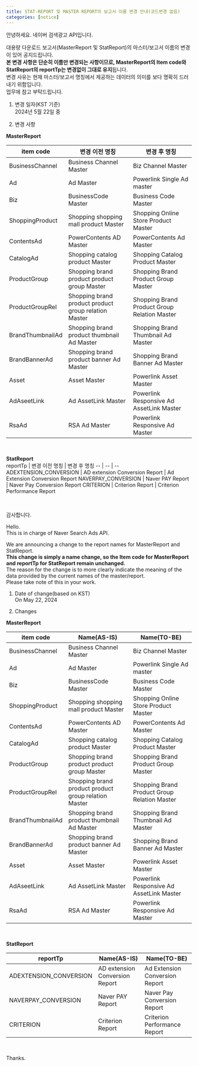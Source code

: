 ```yaml
---
title: STAT-REPORT 및 MASTER REPORT의 보고서 이름 변경 안내(코드변경 없음)
categories: [notice]
---
```

안녕하세요. 네이버 검색광고 API입니다. 

대용량 다운로드 보고서(MasterReport 및 StatReport)의 마스터/보고서 이름의 변경이 있어 공지드립니다. <br>
**본 변경 사항은 단순히 이름만 변경되는 사항이므로, MasterReport의 Item code와 StatReport의 reportTp는 변경없이 그대로 유지**됩니다. <br>
변경 사유는 현재 마스터/보고서 명칭에서 제공하는 데이터의 의미를 보다 명확히 드러내기 위함입니다. <br>
업무에 참고 부탁드립니다. <br>

1. 변경 일자(KST 기준) <br>
2024년 5월 22일 중

2. 변경 사항 <br>

**MasterReport**

item code | 변경 이전 명칭 | 변경 후 명칭
-- | -- | --
BusinessChannel	| Business Channel Master | Biz Channel Master
Ad | Ad Master | Powerlink Single Ad master
Biz | BusinessCode Master | Business Code Master
ShoppingProduct | Shopping shopping mall product Master | Shopping Online Store Product Master
ContentsAd | PowerContents AD Master | PowerContents Ad Master
CatalogAd | Shopping catalog product Master | Shopping Catalog Product Master
ProductGroup | Shopping brand product product group Master | Shopping Brand Product Group Master
ProductGroupRel | Shopping brand product product group relation Master | Shopping Brand Product Group Relation Master
BrandThumbnailAd | Shopping brand product thumbnail Ad Master | Shopping Brand Thumbnail Ad Master
BrandBannerAd | Shopping brand product banner Ad Master | Shopping Brand Banner Ad Master
Asset | Asset Master | Powerlink Asset Master
AdAseetLink | Ad AssetLink Master | Powerlink Responsive Ad AssetLink Master
RsaAd | RSA Ad Master | Powerlink Responsive Ad Master

<br>

**StatReport** <br>
reportTp | 변경 이전 명칭 | 변경 후 명칭
-- | -- | --
ADEXTENSION_CONVERSION | AD extension Conversion Report | Ad Extension Conversion Report
NAVERPAY_CONVERSION | Naver PAY Report | Naver Pay Conversion Report
CRITERION | Criterion Report | Criterion Performance Report

<br>

감사합니다.

Hello. <br>
This is in charge of Naver Search Ads API.<br>

We are announcing a change to the report names for MasterReport and StatReport. <br>
**This change is simply a name change, so the Item code for MasterReport and reportTp for StatReport remain unchanged.** <br>
The reason for the change is to more clearly indicate the meaning of the data provided by the current names of the master/report. <br>
Please take note of this in your work.  <br>

1. Date of change(based on KST) <br>
On May 22, 2024


1. Changes <br>

**MasterReport**

item code | Name(AS-IS) | Name(TO-BE)
-- | -- | --
BusinessChannel | Business Channel Master | Biz Channel Master
Ad | Ad Master | Powerlink Single Ad master
Biz | BusinessCode Master | Business Code Master
ShoppingProduct | Shopping shopping mall product Master | Shopping Online Store Product Master
ContentsAd | PowerContents AD Master | PowerContents Ad Master
CatalogAd | Shopping catalog product Master | Shopping Catalog Product Master
ProductGroup | Shopping brand product product group Master | Shopping Brand Product Group Master
ProductGroupRel | Shopping brand product product group relation Master | Shopping Brand Product Group Relation Master
BrandThumbnailAd | Shopping brand product thumbnail Ad Master | Shopping Brand Thumbnail Ad Master
BrandBannerAd | Shopping brand product banner Ad Master | Shopping Brand Banner Ad Master
Asset | Asset Master | Powerlink Asset Master
AdAseetLink | Ad AssetLink Master | Powerlink Responsive Ad AssetLink Master
RsaAd | RSA Ad Master | Powerlink Responsive Ad Master

<br>

**StatReport**

reportTp | Name(AS-IS) | Name(TO-BE)
-- | -- | --
ADEXTENSION_CONVERSION | AD extension Conversion Report | Ad Extension Conversion Report
NAVERPAY_CONVERSION | Naver PAY Report | Naver Pay Conversion Report
CRITERION | Criterion Report | Criterion Performance Report

<br>

Thanks.
